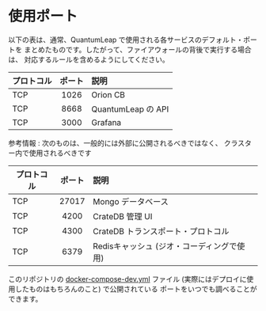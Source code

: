 # 使用ポート

以下の表は、通常、QuantumLeap で使用される各サービスのデフォルト・ポートを
まとめたものです。したがって、ファイアウォールの背後で実行する場合は、
対応するルールを含めるようにしてください。

| プロトコル        | ポート        | 説明       |
| -------------     |:-------------:| :-----|
|TCP| 1026|  Orion CB |
|TCP| 8668|  QuantumLeap の API |
|TCP| 3000|  Grafana |

参考情報 : 次のものは、一般的には外部に公開されるべきではなく、
クラスター内で使用されるべきです

| プロトコル        | ポート        | 説明       |
| -------------     |:-------------:| :-----|
|TCP                | 27017         |  Mongo データベース|
|TCP                | 4200          |  CrateDB 管理 UI |
|TCP                | 4300          |  CrateDB トランスポート・プロトコル |
|TCP                | 6379          |  Redisキャッシュ (ジオ・コーディングで使用) |

このリポジトリの
[docker-compose-dev.yml](https://raw.githubusercontent.com/smartsdk/ngsi-timeseries-api/master/docker/docker-compose-dev.yml)
ファイル (実際にはデプロイに使用したものはもちろんのこと) で公開されている
ポートをいつでも調べることができます。

